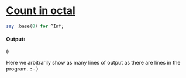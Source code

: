 [1]: http://rosettacode.org/wiki/Count_in_octal

# [Count in octal][1]

```perl
say .base(8) for ^Inf;
```

#### Output:
```
0
```


Here we arbitrarily show as many lines of output as there are lines in the program. <tt>:-)</tt>